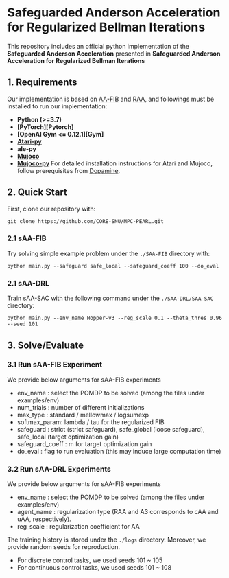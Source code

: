 Safeguarded Anderson Acceleration for Regularized Bellman Iterations
====================================================

This repository includes an official python implementation of the **Safeguarded Anderson Acceleration** presented in **Safeguarded Anderson Acceleration for Regularized Bellman Iterations**



## 1. Requirements
Our implementation is based on [AA-FIB](https://github.com/CORE-SNU/AA-FIB.git) and [RAA](https://github.com/shiwj16/raa-drl), and followings must be installed to run our implementation:
- **Python (>=3.7)**
- **[PyTorch][Pytorch]**
- **[OpenAI Gym <= 0.12.1][Gym]**
- **[Atari-py](https://github.com/openai/atari-py.git)**
- **ale-py**
- **[Mujoco](https://github.com/openai/mujoco-py#install-mujoco)**
- **[Mujoco-py](https://github.com/openai/mujoco-py.git)**
For detailed installation instructions for Atari and Mujoco, follow prerequisites from [Dopamine](https://github.com/google/dopamine.git).




## 2. Quick Start
First, clone our repository with:
```
git clone https://github.com/CORE-SNU/MPC-PEARL.git
```
### 2.1 sAA-FIB
Try solving simple example problem under the `./SAA-FIB` directory with:
```
python main.py --safeguard safe_local --safeguard_coeff 100 --do_eval
```
### 2.1 sAA-DRL
Train sAA-SAC with the following command under the `./SAA-DRL/SAA-SAC` directory:
```
python main.py --env_name Hopper-v3 --reg_scale 0.1 --theta_thres 0.96 --seed 101
```



## 3. Solve/Evaluate
### 3.1 Run sAA-FIB Experiment
We provide below arguments for sAA-FIB experiments
- env_name : select the POMDP to be solved (among the files under examples/env)
- num_trials : number of different initializations
- max_type : standard / mellowmax / logsumexp
- softmax_param: lambda / tau for the regularized FIB
- safeguard : strict (strict safeguard), safe_global (loose safeguard), safe_local (target optimization gain)
- safeguard_coeff : m for target optimization gain
- do_eval : flag to run evaluation (this may induce large computation time)


### 3.2 Run sAA-DRL Experiments
We provide below arguments for sAA-FIB experiments
- env_name : select the POMDP to be solved (among the files under examples/env)
- agent_name : regularization type (RAA and A3 corresponds to cAA and uAA, respectively).
- reg_scale : regularization coefficient for AA

The training history is stored under the `./logs` directory.
Moreover, we provide random seeds for reproduction.
- For discrete control tasks, we used seeds 101 ~ 105
- For continuous control tasks, we used seeds 101 ~ 108